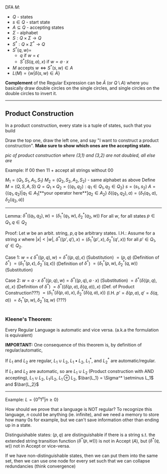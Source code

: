 DFA $M$: 
- $Q$ - states
- $s\in Q$ - start state
- $A\subseteq Q$ - accepting states
- $\Sigma$ - alphabet
- $S: Q\times\Sigma\rightarrow Q$
- $S^*:Q\times\Sigma^*\rightarrow Q$
- $S^*(q,w) =$
	- $q$ if $w = \epsilon$
	- $S^*(S(q,a),x)$ if $w = a\cdot x$
- $M$ accepts $w \Leftrightarrow S^*(s,w) \in A$
- $L(M) = \{w|\delta(s,w)\in A\}$

**Complement** of the Regular Expression can be $\bar{A}$ (or $Q \setminus A$) where you basically draw double circles on the single circles, and single circles on the double circles to invert it.
***
## Product Construction
In a product construction, every state is a tuple of states, such that you build 

Draw the top one, draw the left one, and say "I want to construct a product construction". **Make sure to show which ones are the accepting state.**

*pic of product construction where (3,1) and (3,2) are not doubled, all else are*

Example: If 00 then 11 + accept all strings without 00

$M_1 = (Q_1, S_1, A_1, S_1)$ 
$M_2 = (Q_2, S_2, A_2, S_2)$ - same alphabet as above
Define $M = (Q, S, A, S)$
$Q = Q_1 \times Q_2 = \{(q_1, q_2): q_1 \in Q_1, q_2 \in Q_2\}$
$s = (s_1, s_2)$
$A = \{(q_1, q_2)| q_1\in A_1 \text{[**your operator here**]} q_2 \in A_2\}$
$\delta((q_1,q_2), a) = (\delta_1(q_1, a), \delta_2(q_2, a))$

***
Lemma: $\delta^*((q_1,q_2), w) = (\delta_1^*(q_1, w), \delta_2^*(q_2, w))$
For all $w$, for all states $p\in Q_1, q\in Q_2$

Proof:
Let $w$ be an arbit. string, $p,q$ be arbitrary states.
I.H.: Assume for a string $x$ where $|x| < |w|$, $\delta^*((p',q'), x) = (\delta_1^*(p', x), \delta_2^*(q', x))$ for all $p'\in Q_1, q'\in Q_2$.

Case 1: $w = \epsilon$
$\delta^*((p,q), w) = \delta^*((p,q), \epsilon)$ (Substitution)
$= (p,q)$ (Definition of $\delta^*$)
$= (\delta_1^*(p, \epsilon), \delta_2^*(q, \epsilon))$ (Definition of $\delta^*$)
$= (\delta_1^*(p, w), \delta_2^*(q, w))$ (Substitution)

Case 2: $w = a\cdot x$
$\delta^*((p,q), w) = \delta^*((p,q), a\cdot x)$ (Substitution)
$= \delta^*(\delta((p,q), a), x)$ (Definition of $\delta^*$)
$= \delta^*((\delta(p, a), \delta(q, a)), x)$ (Def. of Product Construction???)
$= (\delta_1^*(\delta(p, a), x), \delta_2^*(\delta(q,a), x))$ (I.H. $p' = \delta(p,a), q' = \delta(q,a)$)
$= \delta_1^*(p, w), \delta_2^*(q,w)$ (???)

#
### Kleene's Theorem:
Every Regular Language is automatic and vice versa. (a.k.a the formulation is equivalent)

**IMPORTANT:** One consequence of this theorem is, by definition of regular/automatic, 

If $L_1$ and $L_2$ are regular, $L_1 \cup L_2$, $L_1 \bullet L_2$, $L_1^*$, and $L_2^*$ are automatic/regular.

If $L_1$ and $L_2$ are automatic, so are $L_1 \cup L_2$ (Product construction with AND accepting), $L_1 \cup L_2$, $L_1/L_2$, $L_1 \oplus L_2$, $\bar{L_1} = \Sigma^* \setminus L_1$ and $\bar{L_2}$

***
Example:
$L = \{0^n1^n|n\geq 0\}$

How should we prove that a language is NOT regular?
To recognize this language, $n$ could be anything (ie. infinite), and we need a memory to store how many $0$s for example, but we can't save information other than ending up in a state. 

Distinguishable states:
$(p,q)$ are distinguishable if there is a string s.t. the extended string transition function ($\delta^*(p,w))$) is not in Accept ($A$), but ($\delta^*(q,w)$) not in Accept or vice-versa.

If we have non-distinguishable states, then we can put them into the same set, then we can use one node for every set such that we can collapse redundancies (think convergence)